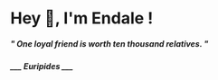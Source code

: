 <h1 title="head"> Hey 👋, I'm Endale !</h1>

**<h5><i>" One loyal friend is worth ten thousand relatives. "</i></h5>**

*<b>___ Euripides ___</b>*
